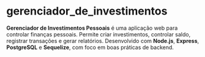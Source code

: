 # gerenciador_de_investimentos
**Gerenciador de Investimentos Pessoais** é uma aplicação web para controlar finanças pessoais. Permite criar investimentos, controlar saldo, registrar transações e gerar relatórios. Desenvolvido com **Node.js**, **Express**, **PostgreSQL** e **Sequelize**, com foco em boas práticas de backend.
